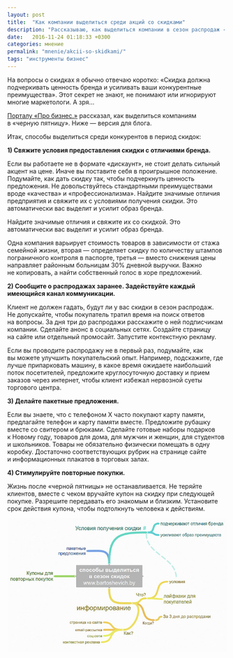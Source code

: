 ```yaml
---
layout: post
title:  "Как компании выделиться среди акций со скидками"
description: "Рассказываю, как выделиться компании в сезон распродаж - когда скидки предлагают многие. Планируете снижать цены - прочтите сначала статью."
date:   2016-11-24 01:18:33 +0300
categories: мнение
permalink: "mnenie/akcii-so-skidkami/"
tags: "инструменты бизнес"
---
```


<p>На&nbsp;вопросы о&nbsp;скидках я&nbsp;обычно отвечаю коротко: «Скидка должна подчеркивать ценность бренда и&nbsp;усиливать ваши конкурентные преимущества». Этот секрет не&nbsp;знают, не&nbsp;понимают или игнорируют многие маркетологи. А&nbsp;зря...</p>
<p><a href="http://probusiness.by/management/2778-v-chernuyu-pyatnicu-skidki-budut-u-mnogikh-chem-vydelitsya-na-fone-konkurentov.html">Порталу «Про бизнес.»</a> рассказал, как выделиться компаниям в&nbsp;«черную пятницу». Ниже&nbsp;— версия для блога. </p><!--more-->
<p>Итак, способы выделиться среди конкурентов в&nbsp;период скидок:</p>
<p><strong>1) Свяжите условия предоставления скидки с&nbsp;отличиями бренда.</strong></p>
<p>Если вы&nbsp;работаете не&nbsp;в&nbsp;формате «дискаунт», не&nbsp;стоит делать сильный акцент на&nbsp;цене. Иначе вы&nbsp;поставите себя в&nbsp;проигрышное положение. Подумайте, как дать скидку так, чтобы подчеркнуть ценность предложения. Не&nbsp;довольствуйтесь стандартными преимуществами вроде «качества» и&nbsp;«профессионализма». Найдите значимые отличия предприятия и&nbsp;свяжите их&nbsp;с&nbsp;условиями получения скидки. Это автоматически вас выделит и&nbsp;усилит образ бренда.</p>
<div class="hip">Найдите значимые отличия и&nbsp;свяжите их&nbsp;со&nbsp;скидкой. Это автоматически вас выделит и&nbsp;усилит образ бренда.</div>
<p>Одна компания варьирует стоимость товаров в&nbsp;зависимости от&nbsp;стажа семейной жизни, вторая&nbsp;— определяет скидку по&nbsp;количеству штампов пограничного контроля в&nbsp;паспорте, третья&nbsp;— вместо снижения цены направляет районным больницам&nbsp;30% дневной выручки. Важно не&nbsp;копировать, а&nbsp;найти собственный голос в&nbsp;хоре предложений.</p>
<p><strong>2) Сообщите о&nbsp;распродажах заранее. Задействуйте каждый имеющийся канал коммуникации.</strong></p>
<p>Клиент не&nbsp;должен гадать, будут&nbsp;ли у&nbsp;вас скидки в&nbsp;сезон распродаж. Не&nbsp;допускайте, чтобы покупатель тратил время на&nbsp;поиск ответов на&nbsp;вопросы. За&nbsp;дня три до&nbsp;распродажи расскажите о&nbsp;ней подписчикам компании. Сделайте анонс в&nbsp;социальных сетях. Создайте страницу на&nbsp;сайте или отдельный промосайт. Запустите контекстную рекламу.</p>
<p>Если вы&nbsp;проводите распродажу не&nbsp;в&nbsp;первый раз, подумайте, как вы&nbsp;можете улучшить покупательский опыт. Например, подскажите, где лучше припарковать машину, в&nbsp;какое время ожидаете наибольший поток посетителей, предложите круглосуточную доставку и&nbsp;прием заказов через интернет, чтобы клиент избежал нервозной суеты торгового центра.</p>
<p><strong>3) Делайте пакетные предложения.</strong></p>
<p>Если вы&nbsp;знаете, что с&nbsp;телефоном&nbsp;Х часто покупают карту памяти, предлагайте телефон и&nbsp;карту памяти вместе. Предложите рубашку вместе со&nbsp;свитером и&nbsp;брюками. Сделайте готовые наборы подарков к&nbsp;Новому году, товаров для дома, для мужчин и&nbsp;женщин, для студентов и&nbsp;школьников. Товары не&nbsp;обязательно физически помещать в&nbsp;одну коробку. Достаточно соответствующих рубрик на&nbsp;странице сайте и&nbsp;информационных плакатов в&nbsp;торговых залах.</p>
<p><strong>4) Стимулируйте повторные покупки.</strong></p>
<p>Жизнь после «черной пятницы» не&nbsp;останавливается. Не&nbsp;теряйте клиентов, вместе с&nbsp;чеком вручайте купон на&nbsp;скидку при следующей покупке. Разрешите передавать его знакомым и&nbsp;близким. Установите срок действия купона, чтобы подтолкнуть человека к&nbsp;действиям.</p>
<img src="/images/dis1.jpg" alt="скидки" />
